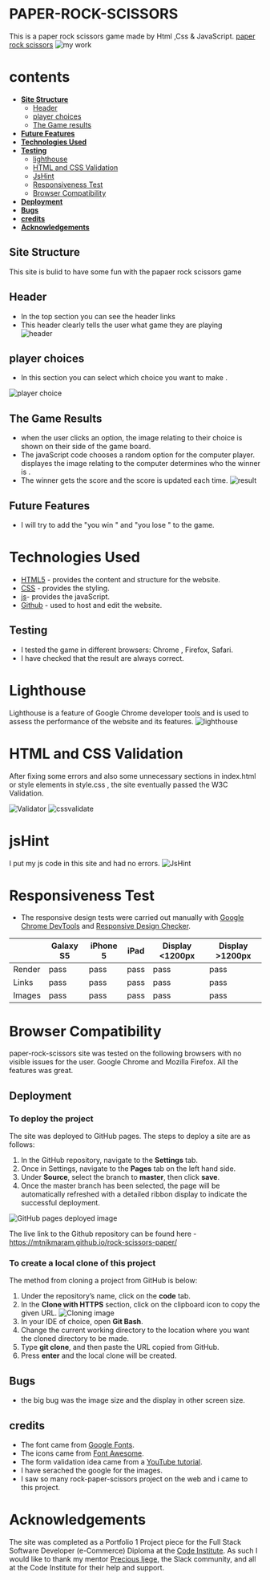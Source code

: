 # PAPER-ROCK-SCISSORS   

This is a paper rock scissors game made by Html ,Css & JavaScript.
 <a href="https://mtnikmaram.github.io/rock-scissors-paper/" target="_blank" rel="noopener">paper rock scissors</a>
 ![my work](assets/images/AmIResponsive.png)

# contents

* [**Site Structure**](<#site-structure>)
  * [Header](<#header>)
  * [player choices](<#player-choices>)
  * [The Game results](<#the-game-results>)
* [**Future Features**](<#future-features>)
* [**Technologies Used**](<#technologies-used>)
* [**Testing**](<#testing>)
  * [lighthouse](<#lighthouse>)
  * [HTML and CSS Validation](<#html-and-css-validation>)
  * [JsHint](<#jshint>)
  * [Responsiveness Test](<#responsiveness-test>)
  * [Browser Compatibility](<#browser-compatibility>)
* [**Deployment**](<#deployment>)
* [**Bugs**](<#bugs>)
* [**credits**](<#credits>)
* [**Acknowledgements**](<#acknowledgements>)

## Site Structure

This site is bulid to have some fun with the papaer rock scissors game

## Header

* In the top section you can see the header links 
* This header clearly tells the user what game they are playing  
![header](assets/images/header.png)

## player choices 

* In this section you can select which choice you want to make .

![player choice](assets/images/player-choice.png)

## The Game Results
* when the user clicks an option, the image relating to their choice is shown on their side of the game board.
* The javaScript code chooses a random option for the computer player. displayes the image relating to the computer determines who the winner is .
* The winner gets the score and the score is updated each time.
![result](assets/images/result.png)

## Future Features
* I will try to add the "you win " and "you lose " to the game.

# Technologies Used
* [HTML5](https://html.spec.whatwg.org/) - provides the content and structure for the website.
* [CSS](https://www.w3.org/Style/CSS/Overview.en.html) - provides the styling.
* [js](https://www.w3schools.com/js/)- provides the javaScript.
* [Github](https://github.com/) - used to host and edit the website.

## Testing
* I tested the game in different browsers: Chrome , Firefox, Safari.
* I have checked that the result are always correct.

# Lighthouse

Lighthouse is a feature of Google Chrome developer tools and is used to assess the performance of the website and its features.
![lighthouse](assets/images/lighthouse.png)

# HTML and CSS Validation

After fixing some errors and also some unnecessary sections in index.html or style elements in style.css , the site eventually passed the W3C Validation.

![Validator](assets/images/validator.w3.png)
![cssvalidate](assets/images/css-validator.png)

# jsHint
 I put my js code in this site and had no errors.
 ![JsHint](assets/images/jshint.com.png)

# Responsiveness Test

* The responsive design tests were carried out manually with [Google Chrome DevTools](https://developer.chrome.com/docs/devtools/) and [Responsive Design Checker](https://www.responsivedesignchecker.com/).

|        | Galaxy S5 | iPhone 5 | iPad |  Display <1200px | Display >1200px |
|--------|-----------|----------|------|------------------|-----------------|
| Render | pass      | pass     | pass | pass             | pass            |
| Links  | pass      | pass     | pass | pass             | pass            |
| Images | pass      | pass     | pass | pass             | pass            |

# Browser Compatibility

paper-rock-scissors site was tested on the following browsers with no visible issues for the user. 
Google Chrome and Mozilla Firefox. All the features was great.

## Deployment

### **To deploy the project**
The site was deployed to GitHub pages. The steps to deploy a site are as follows:
  1. In the GitHub repository, navigate to the **Settings** tab.
  2. Once in Settings, navigate to the **Pages** tab on the left hand side.
  3. Under **Source**, select the branch to **master**, then click **save**.
  4. Once the master branch has been selected, the page will be automatically refreshed with a detailed ribbon display to indicate the successful deployment.

![GitHub pages deployed image](assets/images/github.com_Mtnikmaram_rock-scissors-paper_settings_pages.png)

  The live link to the Github repository can be found here - https://mtnikmaram.github.io/rock-scissors-paper/

### **To create a local clone of this project**
The method from cloning a project from GitHub is below:

1. Under the repository’s name, click on the **code** tab.
2. In the **Clone with HTTPS** section, click on the clipboard icon to copy the given URL.
![Cloning image](assets/images/github.com_Mtnikmaram_rock-scissors-paper.png)
3. In your IDE of choice, open **Git Bash**.
4. Change the current working directory to the location where you want the cloned directory to be made.
5. Type **git clone**, and then paste the URL copied from GitHub.
6. Press **enter** and the local clone will be created.

## Bugs
* the big bug was the image size and the display in other screen size.

## credits
* The font came from [Google Fonts](https://fonts.google.com/).
* The icons came from [Font Awesome](https://fontawesome.com/).
* The form validation idea came from a [YouTube tutorial](https://www.youtube.com/watch?v=fNcJuPIZ2WE).
* I have serached the google for the images.
* I saw so many rock-paper-scissors project on the web and i came to this project.

# Acknowledgements
The site was completed as a Portfolio 1 Project piece for the Full Stack Software Developer (e-Commerce) Diploma at the [Code Institute](https://codeinstitute.net/). As such I would like to thank my mentor [Precious Ijege](https://www.linkedin.com/in/precious-ijege-908a00168/), the Slack community, and all at the Code Institute for their help and support. 
